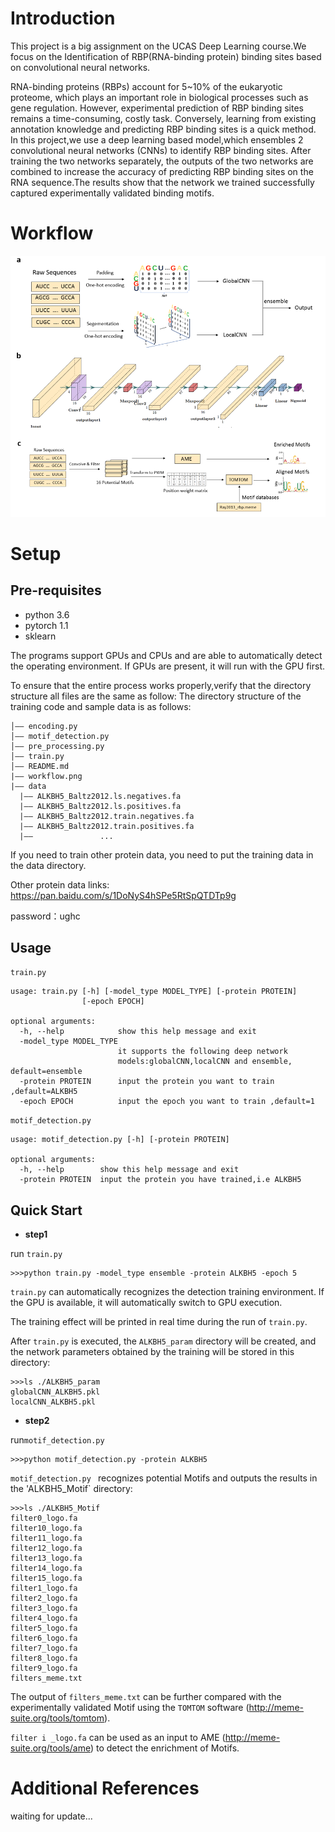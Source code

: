 # Introduction
This project is a big assignment on the UCAS Deep Learning course.We focus on the Identification of RBP(RNA-binding protein) binding sites based on convolutional neural networks.

RNA-binding proteins (RBPs) account for 5~10\% of the eukaryotic proteome, which plays an important role in biological processes such as gene regulation. However, experimental prediction of RBP binding sites remains a time-consuming, costly task. Conversely, learning from existing annotation knowledge and predicting RBP binding sites is a quick method. In this project,we use a deep learning based model,which ensembles 2 convolutional neural networks (CNNs) to identify RBP binding sites. After training the two networks separately, 
the outputs of the two networks are combined to increase the accuracy of predicting RBP binding sites on the RNA sequence.The results show that the network we trained successfully captured experimentally validated binding motifs.
# Workflow
 ![image](https://github.com/JShuffle/UCAS-Deeplearning-Project/blob/master/workflow.png)
# Setup
## Pre-requisites
- python 3.6
- pytorch 1.1
- sklearn

The programs support GPUs and CPUs and are able to automatically detect the operating environment. If GPUs are present, it will run with the GPU first.

To ensure that the entire process works properly,verify that the directory structure all files are the same as follow:
The directory structure of the training code and sample data is as follows:
```
│—— encoding.py
│—— motif_detection.py
│—— pre_processing.py
│—— train.py
│—— README.md
|—— workflow.png
|——	data
  |—— ALKBH5_Baltz2012.ls.negatives.fa
  |—— ALKBH5_Baltz2012.ls.positives.fa
  |—— ALKBH5_Baltz2012.train.negatives.fa
  |—— ALKBH5_Baltz2012.train.positives.fa
  |——               ...
```
If you need to train other protein data, you need to put the training data in the data directory.

Other protein data links:
https://pan.baidu.com/s/1DoNyS4hSPe5RtSpQTDTp9g 

password：ughc
## Usage
`train.py`
```
usage: train.py [-h] [-model_type MODEL_TYPE] [-protein PROTEIN]
                [-epoch EPOCH]

optional arguments:
  -h, --help            show this help message and exit
  -model_type MODEL_TYPE
                        it supports the following deep network
                        models:globalCNN,localCNN and ensemble, default=ensemble
  -protein PROTEIN      input the protein you want to train ,default=ALKBH5
  -epoch EPOCH          input the epoch you want to train ,default=1
```
`motif_detection.py`
```
usage: motif_detection.py [-h] [-protein PROTEIN]

optional arguments:
  -h, --help        show this help message and exit
  -protein PROTEIN  input the protein you have trained,i.e ALKBH5
```

## Quick Start
- **step1**

run `train.py`
```
>>>python train.py -model_type ensemble -protein ALKBH5 -epoch 5
```
`train.py` can automatically recognizes the detection training environment. If the GPU is available, it will automatically switch to GPU execution.

The training effect will be printed in real time during the run of `train.py`.

After `train.py` is executed, the `ALKBH5_param` directory will be created, and the network parameters obtained by the training will be stored in this directory:
```
>>>ls ./ALKBH5_param
globalCNN_ALKBH5.pkl
localCNN_ALKBH5.pkl
```
- **step2**

run`motif_detection.py`
```
>>>python motif_detection.py -protein ALKBH5
```
`motif_detection.py ` recognizes potential Motifs and outputs the results in the 'ALKBH5_Motif` directory:
```
>>>ls ./ALKBH5_Motif
filter0_logo.fa
filter10_logo.fa
filter11_logo.fa
filter12_logo.fa
filter13_logo.fa
filter14_logo.fa
filter15_logo.fa
filter1_logo.fa
filter2_logo.fa
filter3_logo.fa
filter4_logo.fa
filter5_logo.fa
filter6_logo.fa
filter7_logo.fa
filter8_logo.fa
filter9_logo.fa
filters_meme.txt
```
The output of `filters_meme.txt` can be further compared with the experimentally validated Motif using the `TOMTOM` software (http://meme-suite.org/tools/tomtom).

`filter i _logo.fa` can be used as an input to AME (http://meme-suite.org/tools/ame) to detect the enrichment of Motifs.

# Additional References
waiting for update...

